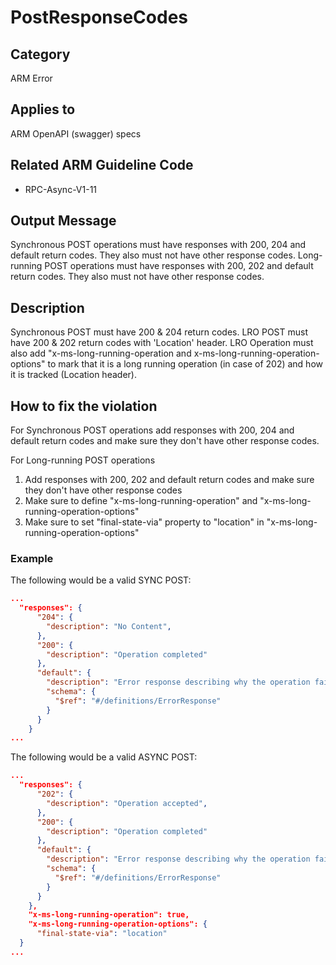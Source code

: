 # PostResponseCodes

## Category

ARM Error

## Applies to

ARM OpenAPI (swagger) specs

## Related ARM Guideline Code

- RPC-Async-V1-11

## Output Message

Synchronous POST operations must have responses with 200, 204 and default return codes. They also must not have other response codes.
Long-running POST operations must have responses with 200, 202 and default return codes. They also must not have other response codes.

## Description

Synchronous POST must have 200 & 204 return codes.
LRO POST must have 200 & 202 return codes with 'Location' header. LRO Operation must also add "x-ms-long-running-operation and x-ms-long-running-operation-options" to mark that it is a long running operation (in case of 202) and how it is tracked (Location header).

## How to fix the violation

For Synchronous POST operations add responses with 200, 204 and default return codes and make sure they don't have other response codes.

For Long-running POST operations 
1. Add responses with 200, 202 and default return codes and make sure they don't have other response codes 
2. Make sure to define "x-ms-long-running-operation" and "x-ms-long-running-operation-options"
3. Make sure to set "final-state-via" property to "location" in "x-ms-long-running-operation-options"

### Example

The following would be a valid SYNC POST:

```json
...
  "responses": {
      "204": {
        "description": "No Content",
      },
      "200": {
        "description": "Operation completed"
      },
      "default": {
        "description": "Error response describing why the operation failed.",
        "schema": {
          "$ref": "#/definitions/ErrorResponse"
        }
      }
    }
...
```

The following would be a valid ASYNC POST:

```json
...
  "responses": {
      "202": {
        "description": "Operation accepted",
      },
      "200": {
        "description": "Operation completed"
      },
      "default": {
        "description": "Error response describing why the operation failed.",
        "schema": {
          "$ref": "#/definitions/ErrorResponse"
        }
      }
    },
    "x-ms-long-running-operation": true,
    "x-ms-long-running-operation-options": {
      "final-state-via": "location"
  }
...
```
